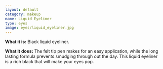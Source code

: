 ```yaml
---
layout: default
category: makeup
name: Liquid Eyeliner
type: eyes
image: eyes/liquid_eyeliner.jpg
---
```


**What it is:**
Black liquid eyeliner.

**What it does:**
The felt tip pen makes for an easy application, while the long lasting formula prevents smudging through out the day. This liquid eyeliner is a rich black that will make your eyes pop.
